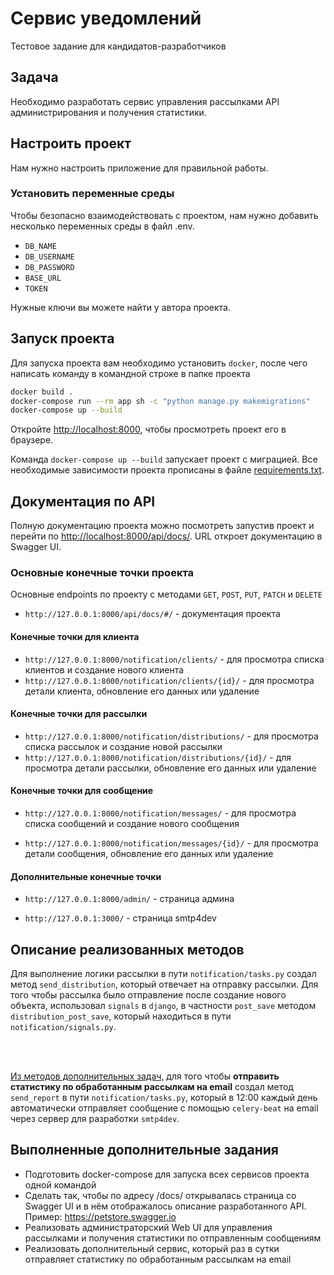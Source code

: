 # Сервис уведомлений
Тестовое задание для кандидатов-разработчиков

## Задача
Необходимо разработать сервис управления рассылками API администрирования и получения статистики.

## Настроить проект
Нам нужно настроить приложение для правильной работы.

### Установить переменные среды
Чтобы безопасно взаимодействовать с проектом, нам нужно добавить несколько переменных среды в файл .env.

- `DB_NAME`
- `DB_USERNAME`
- `DB_PASSWORD`
- `BASE_URL`
- `TOKEN`

Нужные ключи вы можете найти у автора проекта.

## Запуск проекта
Для запуска проекта вам необходимо установить `docker`, после чего написать команду в командной строке в папке проекта

```bash
docker build .
docker-compose run --rm app sh -c "python manage.py makemigrations"
docker-compose up --build
```

Откройте [http://localhost:8000](http://localhost:8000), чтобы просмотреть проект его в браузере.

Команда `docker-compose up --build` запускает проект с миграцией. Все необходимые зависимости проекта прописаны в файле [requirements.txt](https://github.com/Assylzhan-Izbassar/notification-service-app-api/blob/main/requirements.txt).

## Документация по API
Полную документацию проекта можно посмотреть запустив проект и перейти по [http://localhost:8000/api/docs/](http://localhost:8000/api/docs/). URL откроет документацию в Swagger UI. </br>

### Основные конечные точки проекта
Основные endpoints по проекту с методами `GET`, `POST`, `PUT`, `PATCH` и `DELETE` </br>

- `http://127.0.0.1:8000/api/docs/#/` - документация проекта

#### Конечные точки для клиента
- `http://127.0.0.1:8000/notification/clients/` - для просмотра списка клиентов и создание нового клиента </br>
- `http://127.0.0.1:8000/notification/clients/{id}/` - для просмотра детали клиента, обновление его данных или удаление

#### Конечные точки для рассылки
- `http://127.0.0.1:8000/notification/distributions/` - для просмотра списка рассылок и создание новой рассылки </br>
- `http://127.0.0.1:8000/notification/distributions/{id}/` - для просмотра детали рассылки, обновление его данных или удаление

#### Конечные точки для сообщение
- `http://127.0.0.1:8000/notification/messages/` - для просмотра списка сообщений и создание нового сообщения

- `http://127.0.0.1:8000/notification/messages/{id}/` - для просмотра детали сообщения, обновление его данных или удаление

#### Дополнительные конечные точки
- `http://127.0.0.1:8000/admin/` - страница админа

- `http://127.0.0.1:3000/` - страница smtp4dev

## Описание реализованных методов
Для выполнение логики рассылки в пути `notification/tasks.py` создал метод `send_distribution`, который отвечает на отправку рассылки. Для того чтобы рассылка было отправление после создание нового объекта, использовал `signals` в `django`, в частности `post_save` методом `distribution_post_save`, который находиться в пути `notification/signals.py`.

</br>
</br>

<ins>Из методов дополнительных задач,</ins> для того чтобы **отправить статистику по обработанным рассылкам на email** создал метод `send_report` в пути `notification/tasks.py`, который в 12:00 каждый день автоматически отправляет сообщение с помощью `celery-beat` на email через сервер для разработки `smtp4dev`.

## Выполненные дополнительные задания

- Подготовить docker-compose для запуска всех сервисов проекта одной командой
- Сделать так, чтобы по адресу /docs/ открывалась страница со Swagger UI и в нём отображалось описание разработанного API. Пример: https://petstore.swagger.io
- Реализовать администраторский Web UI для управления рассылками и получения статистики по отправленным сообщениям
- Реализовать дополнительный сервис, который раз в сутки отправляет статистику по обработанным рассылкам на email
